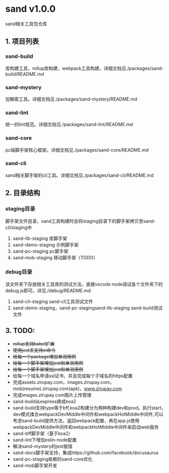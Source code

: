 # sand v1.0.0 
sand相关工具包仓库

## 1. 项目列表
### sand-build
库构建工具，rollup库构建，webpack工具构建，详细文档见./packages/sand-build/README.md
### sand-mystery
加解密工具。详细文档见./packages/sand-mystery/README.md
### sand-lint
统一的lint规范。详细文档见./packages/sand-lint/README.md
### sand-core
pc端脚手架核心框架。详细文档见./packages/sand-core/README.md
### sand-cli
sand相关脚手架的cli工具。详细文档见./packages/sand-cli/README.md

## 2. 目录结构
### staging目录
脚手架文件目录，sand工具构建时会将staging目录下的脚手架拷贝至sand-cli/staging中
1. sand-lib-staging 库脚手架
2. sand-demo-staging 示例脚手架
3. sand-pc-staging pc脚手架
4. sand-mob-staging 移动脚手架（TODO）
### debug目录
该文件夹下存放相关工具库的测试方法，直接vscode node调试各个文件夹下的debug.js即可。详见./debug/README.md
1. sand-cli-staging sand-cli工具测试文件
2. sand-demo-staging，sand-pc-stagingsand-lib-staging sand-build测试文件

## 3. TODO:
- ~~rollup支持babel扩展~~
- ~~使用jest来支持ci命令~~
- ~~给每一个package增加单测用例~~
- ~~给每一个脚手架增加jest和单测用例~~
- ~~给每一个脚手架增加jest和单测用例~~
- 给每一个域名申请ssl证书，并且完成每个子域名的https配置
- 完成assets.zirupay.com，images.zirupay.com，mob(resume).zirupay.com(apk)，www.zirupay.com
- 完成images.zirupay.com图片上传管理
- sand-build从express换成koa2
- sand-build支持type等于bff,koa2构建分为两种构建dev和prod。执行start，dev模式揉合webpackDevMiddle中间件和webpackHotMiddle中间件,可以考虑sand-build提供方法，返回webpack配置，再在app.js使用webpackDevMiddle中间件和webpackHotMiddle中间件来启动web服务
- sand-bff脚手架（基于koa2）
- sand-lint下增加eslin-node配置
- 解决sand-mystery的jest报错
- sand-docs脚手架支持，集成https://github.com/facebook/docusaurus
- sand-pc-staging依赖的sand-core优化
- sand-mob脚手架开发
